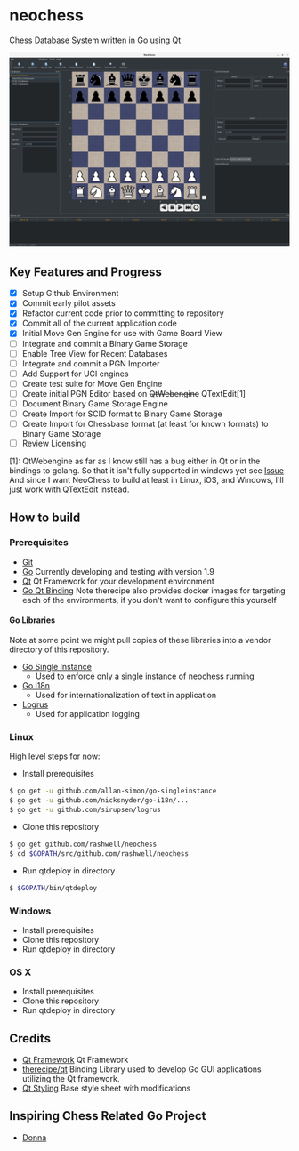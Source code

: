 # neochess

Chess Database System written in Go using Qt

![Early Prototype](/screenshots/EarlyProtoType.png?raw=true "Early Prototype")

## Key Features and Progress

- [x] Setup Github Environment
- [x] Commit early pilot assets
- [x] Refactor current code prior to committing to repository
- [x] Commit all of the current application code
- [x] Initial Move Gen Engine for use with Game Board View
- [ ] Integrate and commit a Binary Game Storage
- [ ] Enable Tree View for Recent Databases
- [ ] Integrate and commit a PGN Importer
- [ ] Add Support for UCI engines
- [ ] Create test suite for Move Gen Engine
- [ ] Create initial PGN Editor based on ~~QtWebengine~~ QTextEdit[1]
- [ ] Document Binary Game Storage Engine
- [ ] Create Import for SCID format to Binary Game Storage
- [ ] Create Import for Chessbase format (at least for known formats) to Binary Game Storage
- [ ] Review Licensing

[1]: QtWebengine as far as I know still has a bug either in Qt or in the bindings to golang.
So that it isn't fully supported in windows yet see [Issue](https://github.com/therecipe/qt/issues/217#issuecomment-280940272) 
And since I want NeoChess to build at least in Linux, iOS, and Windows, I'll just work with QTextEdit instead.

## How to build

### Prerequisites

- [Git](https://git-scm.com) 
- [Go](https://golang.org) Currently developing and testing with version 1.9
- [Qt](https://www.qt.io) Qt Framework for your development environment
- [Go Qt Binding](https://github.com/therecipe/qt/) Note therecipe also provides docker images for targeting each of the environments, if you don't want to configure this yourself

#### Go Libraries

Note at some point we might pull copies of these libraries into a vendor directory of this repository.

- [Go Single Instance](https://github.com/allan-simon/go-singleinstance)
  - Used to enforce only a single instance of neochess running
- [Go i18n](https://github.com/nicksnyder/go-i18n)
  - Used for internationalization of text in application
- [Logrus](https://github.com/sirupsen/logrus)
  - Used for application logging

### Linux

High level steps for now:

- Install prerequisites

```bash
$ go get -u github.com/allan-simon/go-singleinstance
$ go get -u github.com/nicksnyder/go-i18n/...
$ go get -u github.com/sirupsen/logrus
```

- Clone this repository

```bash
$ go get github.com/rashwell/neochess
$ cd $GOPATH/src/github.com/rashwell/neochess
```

- Run qtdeploy in directory

```bash
$ $GOPATH/bin/qtdeploy
```

### Windows

- Install prerequisites
- Clone this repository
- Run qtdeploy in directory

### OS X

- Install prerequisites
- Clone this repository
- Run qtdeploy in directory

## Credits

- [Qt Framework](https://www.qt.io/) Qt Framework
- [therecipe/qt](https://github.com/therecipe/qt/) Binding Library used to develop Go GUI applications utilizing the Qt framework.
- [Qt Styling](https://github.com/ColinDuquesnoy/QDarkStyleSheet) Base style sheet with modifications

## Inspiring Chess Related Go Project

- [Donna](https://github.com/michaeldv/donna)

